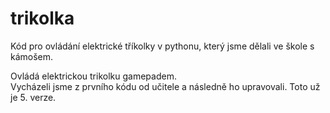# trikolka
Kód pro ovládání elektrické tříkolky v pythonu, který jsme dělali ve škole s kámošem. 

Ovládá elektrickou trikolku gamepadem. <br>
Vycházeli jsme z prvního kódu od učitele a následně ho upravovali. Toto už je 5. verze.
